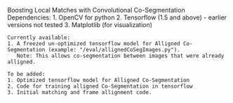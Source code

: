 Boosting Local Matches with Convolutional Co-Segmentation
	Dependencies:
	1. OpenCV for python
	2. Tensorflow (1.5 and above) - earlier versions not tested
	3. Matplotlib (for visualization)

	Currently available:
	1. A freezed un-optimized tensorflow model for Alligned Co-Segmentation (example: "/eval/allignedCoSegImages.py").
	   Note: This allows co-segmentation between images that were already alligned.

	To be added:
	1. Optimized tensorflow model for Alligned Co-Segmentation
	2. Code for training alligned Co-Segmentation in tensorflow
	3. Initial matching and frame allignment code.
